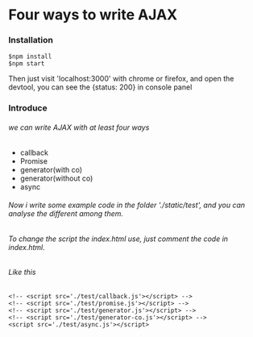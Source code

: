 # Four ways to write AJAX

### Installation

```
$npm install
$npm start
```

Then just visit  'localhost:3000' with chrome or firefox, and open the  devtool, you can see the {status: 200} in console panel

### Introduce

###### we can write AJAX with at least four ways

- callback
- Promise
- generator(with co)
- generator(without co)
- async



###### Now i write some example code in the folder './static/test', and you can analyse the different among them.

###### To change the script the index.html use, just comment the code in index.html.

###### Like this

```
<!-- <script src='./test/callback.js'></script> -->
<!-- <script src='./test/promise.js'></script> -->
<!-- <script src='./test/generator.js'></script> -->
<!-- <script src='./test/generator-co.js'></script> -->
<script src='./test/async.js'></script>
```





